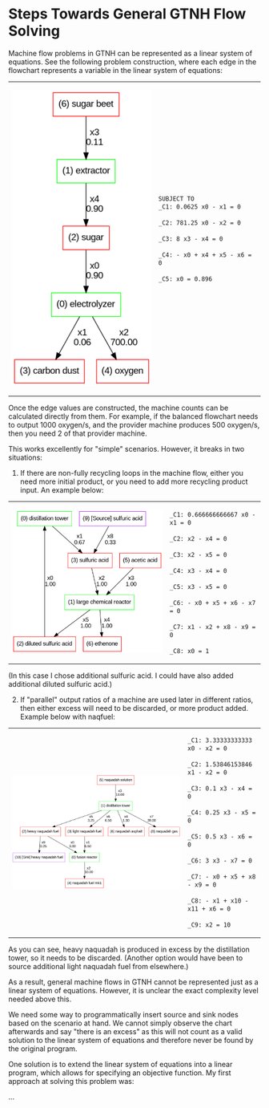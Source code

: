 # Steps Towards General GTNH Flow Solving

Machine flow problems in GTNH can be represented as a linear system of equations. See the following problem construction, where each edge in the flowchart represents a variable in the linear system of equations:

<table>
<td>

![](media/simple.png)

</td>
<td>

```
SUBJECT TO
_C1: 0.0625 x0 - x1 = 0

_C2: 781.25 x0 - x2 = 0

_C3: 8 x3 - x4 = 0

_C4: - x0 + x4 + x5 - x6 = 0

_C5: x0 = 0.896
```

</td>
</table>

Once the edge values are constructed, the machine counts can be calculated directly from them. For example, if the balanced flowchart needs to output 1000 oxygen/s, and the provider machine produces 500 oxygen/s, then you need 2 of that provider machine.

This works excellently for "simple" scenarios. However, it breaks in two situations:

1. If there are non-fully recycling loops in the machine flow, either you need more initial product, or you need to add more recycling product input. An example below:

<table>
<td>

![](media/loopGraph.png)

</td>
<td>

```
_C1: 0.666666666667 x0 - x1 = 0

_C2: x2 - x4 = 0

_C3: x2 - x5 = 0

_C4: x3 - x4 = 0

_C5: x3 - x5 = 0

_C6: - x0 + x5 + x6 - x7 = 0

_C7: x1 - x2 + x8 - x9 = 0

_C8: x0 = 1
```

</td>
</table>

(In this case I chose additional sulfuric acid. I could have also added additional diluted sulfuric acid.)

2. If "parallel" output ratios of a machine are used later in different ratios, then either excess will need to be discarded, or more product added. Example below with naqfuel:

<table>
<td>

![](media/naqfuel.png)

</td>
<td>

```
_C1: 3.33333333333 x0 - x2 = 0

_C2: 1.53846153846 x1 - x2 = 0

_C3: 0.1 x3 - x4 = 0

_C4: 0.25 x3 - x5 = 0

_C5: 0.5 x3 - x6 = 0

_C6: 3 x3 - x7 = 0

_C7: - x0 + x5 + x8 - x9 = 0

_C8: - x1 + x10 - x11 + x6 = 0

_C9: x2 = 10
```

</td>
</table>

As you can see, heavy naquadah is produced in excess by the distillation tower, so it needs to be discarded. (Another option would have been to source additional light naquadah fuel from elsewhere.)

As a result, general machine flows in GTNH cannot be represented just as a linear system of equations. However, it is unclear the exact complexity level needed above this.

We need some way to programmatically insert source and sink nodes based on the scenario at hand. We cannot simply observe the chart afterwards and say "there is an excess" as this will not count as a valid solution to the linear system of equations and therefore never be found by the original program.

One solution is to extend the linear system of equations into a linear program, which allows for specifying an objective function. My first approach at solving this problem was:

...